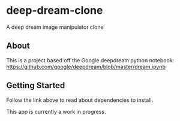 # deep-dream-clone
A deep dream image manipulator clone

## About

This is a project based off the Google deepdream python notebook: https://github.com/google/deepdream/blob/master/dream.ipynb

## Getting Started

Follow the link above to read about dependencies to install.

This app is currently a work in progress.